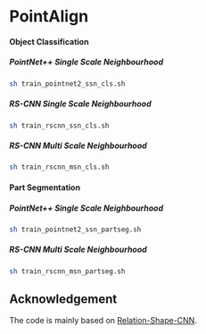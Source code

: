 # PointAlign

#### Object Classification

##### PointNet++ Single Scale Neighbourhood
```sh
sh train_pointnet2_ssn_cls.sh
```

##### RS-CNN Single Scale Neighbourhood
```sh
sh train_rscnn_ssn_cls.sh
```

##### RS-CNN Multi Scale Neighbourhood
```sh
sh train_rscnn_msn_cls.sh
```


#### Part Segmentation

##### PointNet++ Single Scale Neighbourhood
```sh
sh train_pointnet2_ssn_partseg.sh
```

##### RS-CNN Multi Scale Neighbourhood
```sh
sh train_rscnn_msn_partseg.sh
```



## Acknowledgement

The code is mainly based on [Relation-Shape-CNN](https://github.com/Yochengliu/Relation-Shape-CNN).
